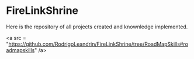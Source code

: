 # FireLinkShrine
Here is the repository of all projects created and knownledge implemented.

<a src = "https://github.com/RodrigoLeandrin/FireLinkShrine/tree/RoadMapSkills#roadmapskills" <site> /a>

